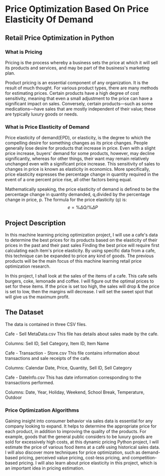 # Price Optimization Based On Price Elasticity Of Demand
## Retail Price Optimization in Python
### What is Pricing
Pricing is the process whereby a business sets the price at which it will sell its products and services, and may be part of the business's marketing plan. 

Product pricing is an essential component of any organization. It is the result of much thought. For various product types, there are many methods for estimating prices. Certain products have a high degree of cost sensitivity, meaning that even a small adjustment to the price can have a significant impact on sales. Conversely, certain products—such as some medications—have sales that are mostly independent of their value; these are typically luxury goods or needs. 

### What is Price Elasticity of Demand
Price elasticity of demand(EPD), or elasticity, is the degree to which the compelling desire for something changes as its price changes.
People generally lose desire for products that increase in price. Even with a slight price increase, buyers' demand for some products, however, may decline significantly, whereas for other things, their want may remain relatively unchanged even with a significant price increase. This sensitivity of sales to changes in price is known as elasticity in economics. More specifically, price elasticity expresses the percentage change in quantity required in the event of a one percent price rise, all other factors being equal.

Mathematically speaking, the price elasticity of demand is defined to be the percentage change in quantity demanded, q,divided by the percentage change in price, p. The formula for the price elasticity (ǫ) is: $$e = \%ΔQ/ \%ΔP$$


## Project Description
In this machine learning pricing optimization project, I will use a cafe's data to determine the best prices for its products based on the elasticity of their prices in the past and their past sales Finding the best price will require first calculating each item's price elasticity. By using specific data from a cafe, this technique can be expanded to price any kind of goods. The previous products will be the main focus of this machine learning retail price optimization research.

In this project, I shall look at the sales of the items of a cafe. This cafe sells burgers, coke, lemonade and coffee. I will figure out the optimal prices to set for these items. If the price is set too high, the sales will drop & the price is set to low, then the margins will decrease. I will set the sweet spot that will give us the maximum profit.

## The Dataset
The data is contained in three CSV files.

Cafe - Sell MetaData.csv This file has details about sales made by the cafe. 

Columns: Sell ID, Sell Category, Item ID, Item Name

Cafe - Transaction - Store.csv This file contains information about transactions and sale receipts of the cafe.

Columns: Calendar Date, Price, Quantity, Sell ID, Sell Category

Cafe - DateInfo.csv This has date information corresponding to the transactions performed.

Columns: Date, Year, Holiday, Weekend, School Break, Temperature, Outdoor
 
### Price Optimization Algorithms
Gaining insight into consumer behavior via sales data is essential for any company looking to expand. It helps to determine the appropriate price for each product, in addition to improving the quality of the products. For example, goods that the general public considers to be luxury goods are sold for excessively high costs,  at this dynamic pricing Python project, I will estimate the price of various food items at a café using historical sales data. I will also discover more techniques for price optimization, such as demand-based pricing, perceived value pricing, cost-less pricing, and competition-based pricing. I will also learn about price elasticity in this project, which is an important idea in pricing estimation.


 
